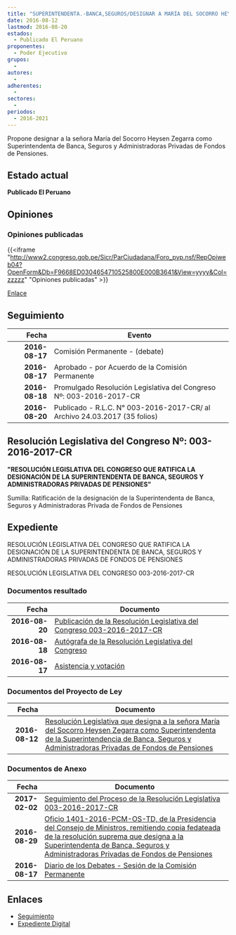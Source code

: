 ```yaml
---
title: "SUPERINTENDENTA.-BANCA,SEGUROS/DESIGNAR A MARÍA DEL SOCORRO HEYSEN ZEGARRA"
date: 2016-08-12
lastmod: 2016-08-20
estados: 
  - Publicado El Peruano
proponentes: 
  - Poder Ejecutivo
grupos: 
  - 
autores: 
  - 
adherentes: 
  - 
sectores: 
  - 
periodos: 
  - 2016-2021
---
```


Propone designar a la señora María del Socorro Heysen Zegarra como Superintendenta de Banca, Seguros y Administradoras Privadas de Fondos de Pensiones.


## Estado actual

**Publicado El Peruano**

## Opiniones

### Opiniones publicadas

{{<iframe "http://www2.congreso.gob.pe/Sicr/ParCiudadana/Foro_pvp.nsf/RepOpiweb04?OpenForm&Db=F9668ED0304654710525800E000B3641&View=yyyy&Col=zzzzz" "Opiniones publicadas" >}}

[Enlace](http://www2.congreso.gob.pe/Sicr/ParCiudadana/Foro_pvp.nsf/RepOpiweb04?OpenForm&Db=F9668ED0304654710525800E000B3641&View=yyyy&Col=zzzzz)

## Seguimiento

| Fecha | Evento |
|------:|--------|
| **2016-08-17** | Comisión Permanente - (debate)|
| **2016-08-17** | Aprobado - por Acuerdo de la Comisión Permanente|
| **2016-08-18** | Promulgado Resolución Legislativa del Congreso Nº: 003-2016-2017-CR|
| **2016-08-20** | Publicado - R.L.C. N° 003-2016-2017-CR/ al Archivo 24.03.2017 (35 folios)|

## Resolución Legislativa del Congreso Nº: 003-2016-2017-CR

**"RESOLUCIÓN LEGISLATIVA DEL CONGRESO QUE RATIFICA LA DESIGNACIÓN DE LA SUPERINTENDENTA DE BANCA, SEGUROS Y ADMINISTRADORAS PRIVADAS DE PENSIONES"**

Sumilla: Ratificación de la designación de la Superintendenta de Banca, Seguros y Administradoras Privada de Fondos de Pensiones


## Expediente

RESOLUCIÓN LEGISLATIVA DEL CONGRESO QUE RATIFICA LA DESIGNACIÓN DE LA SUPERINTENDENTA DE BANCA, SEGUROS Y ADMINISTRADORAS PRIVADAS DE FONDOS DE PENSIONES

RESOLUCIÓN LEGISLATIVA DEL CONGRESO 003-2016-2017-CR


### Documentos resultado

| Fecha | Documento |
|------:|--------|
| **2016-08-20** | [Publicación de la Resolución Legislativa del Congreso 003-2016-2017-CR](http://www.leyes.congreso.gob.pe/Documentos/2016_2021/Resolucion_Legislativa_del_Congreso/RLC-003-2016-2017-CR.pdf) |
| **2016-08-18** | [Autógrafa de la Resolución Legislativa del Congreso](http://www.leyes.congreso.gob.pe/Documentos/2016_2021/Autografas/Ley_y_de_Resolucion_Legislativa/AU0003420160818.pdf) |
| **2016-08-17** | [Asistencia y votación](http://www.leyes.congreso.gob.pe/Documentos/2016_2021/Asistencia_y_Votacion/Proyectos_de_Ley/AV0003420160817.pdf) |

### Documentos del Proyecto de Ley

| Fecha | Documento |
|------:|--------|
| **2016-08-12** | [Resolución Legislativa que designa a la señora María del Socorro Heysen Zegarra como Superintendenta de la Superintendencia de Banca, Seguros y Administradoras Privadas de Fondos de Pensiones](http://www.leyes.congreso.gob.pe/Documentos/2016_2021/Proyectos_de_Ley_y_de_Resoluciones_Legislativas/PL00034_20160812.pdf) |

### Documentos de Anexo

| Fecha | Documento |
|------:|--------|
| **2017-02-02** | [Seguimiento del Proceso de la Resolución Legislativa 003-2016-2017-CR](http://w2kleg01.congreso.net/Sicr/TraDocEstProc/Contdoc03_2011.nsf/0/5f32b6c19583bf55052580bc00024947/$FILE/00034PL20170202.pdf) |
| **2016-08-29** | [Oficio 1401-2016-PCM-OS-TD, de la Presidencia del Consejo de Ministros, remitiendo copia fedateada de la resolución suprema que designa a la Superintendenta de Banca, Seguros y Administradoras Privadas de Fondos de Pensiones](http://www.leyes.congreso.gob.pe/Documentos/2016_2021/Oficios/Otras_Instituciones/OFICIO-1401-2016-PCM-OS-TD.pdf) |
| **2016-08-17** | [Diario de los Debates - Sesión de la Comisión Permanente](http://www2.congreso.gob.pe/Sicr/DiarioDebates/Publicad.nsf/SesionesPleno/05256D6E0073DFE905258012007EB410/$FILE/PER-2016-1.pdf) |

## Enlaces 

- [Seguimiento](http://www2.congreso.gob.pe/Sicr/TraDocEstProc/CLProLey2016.nsf/f7fff46988ca05b1052578e100829cc7/0ccfb11a9fb4fad50525800e000c27cc?OpenDocument)
- [Expediente Digital](http://www2.congreso.gob.pehttp://www2.congreso.gob.pe/Sicr/TraDocEstProc/CLProLey2016.nsf/f7fff46988ca05b1052578e100829cc7/0ccfb11a9fb4fad50525800e000c27cc?OpenDocument&Click=05257FB7005EB655.eb71d0cf91d8294e05256cdf006b5706/$Body/0.1C6C)

